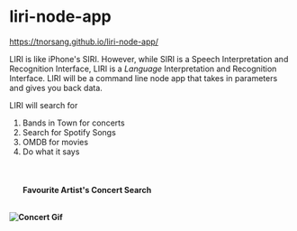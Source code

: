 # liri-node-app
https://tnorsang.github.io/liri-node-app/

LIRI is like iPhone's SIRI. However, while SIRI is a Speech Interpretation and Recognition Interface, LIRI is a _Language_ Interpretation and Recognition Interface. LIRI will be a command line node app that takes in parameters and gives you back data.

LIRI will search for 
1) Bands in Town for concerts
2) Search for Spotify Songs
3) OMDB for movies
4) Do what it says 
<br><br><br><br>
<b>  Favourite Artist's Concert Search <br><br>
<img src="https://media.giphy.com/media/9u4PAtVkBHgLCe7uWU/giphy.gif" alt="Concert Gif">




